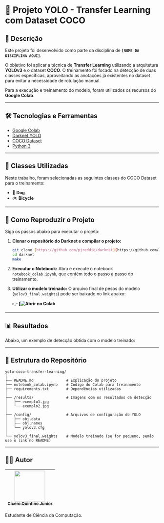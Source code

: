 # 🚀 Projeto YOLO - Transfer Learning com Dataset COCO

## 📌 Descrição

Este projeto foi desenvolvido como parte da disciplina de **`[NOME DA DISCIPLINA AQUI]`**. 

O objetivo foi aplicar a técnica de **Transfer Learning** utilizando a arquitetura **YOLOv3** e o dataset **COCO**. O treinamento foi focado na detecção de duas classes específicas, aproveitando as anotações já existentes no dataset para evitar a necessidade de rotulação manual.

Para a execução e treinamento do modelo, foram utilizados os recursos do **Google Colab**.

---

## 🛠️ Tecnologias e Ferramentas

-   [Google Colab](https://colab.research.google.com/)
-   [Darknet YOLO](https://pjreddie.com/darknet/yolo/)
-   [COCO Dataset](https://cocodataset.org/)
-   [Python 3](https://python.org/)

---

## 🧪 Classes Utilizadas

Neste trabalho, foram selecionadas as seguintes classes do COCO Dataset para o treinamento:

-   🐶 **Dog**
-   🚲 **Bicycle**

---

## 🔧 Como Reproduzir o Projeto

Siga os passos abaixo para executar o projeto:

1.  **Clonar o repositório do Darknet e compilar o projeto:**
    ```bash
    git clone [https://github.com/pjreddie/darknet](https://github.com/pjreddie/darknet)
    cd darknet
    make
    ```

2.  **Executar o Notebook:**
    Abra e execute o notebook `notebook_colab.ipynb`, que contém todo o passo a passo do treinamento.

3.  **Utilizar o modelo treinado:**
    O arquivo final de pesos do modelo (`yolov3_final.weights`) pode ser baixado no link abaixo:

    👉 **[![Abrir no Colab](https://colab.research.google.com/drive/1PW49FNu_Ns0CnYq9UzKOQln6X0Le4oKa?usp=sharing)**

---

## 📊 Resultados

Abaixo, um exemplo de detecção obtida com o modelo treinado:

---

## 📂 Estrutura do Repositório

```text
yolo-coco-transfer-learning/
│
├── README.md               # Explicação do projeto
├── notebook_colab.ipynb    # Código do Colab para treinamento
├── requirements.txt        # Dependências utilizadas
│
├── /results/               # Imagens com os resultados da detecção
│   ├── exemplo1.jpg
│   └── exemplo2.jpg
│
├── /config/                # Arquivos de configuração do YOLO
│   ├── obj.data
│   ├── obj.names
│   └── yolov3.cfg
│
└── yolov3_final.weights    # Modelo treinado (se for pequeno, senão use o link no README)
```

---

## 👨‍💻 Autor

| [<img src="https://avatars.githubusercontent.com/u/SEU_USER_ID_AQUI?v=4" width="100px;"/><br /><sub><b>Cícero Quintino Junior</b></sub>](https://github.com/cicerojr10)<br /> |
| :---: |

Estudante de Ciência da Computação.
